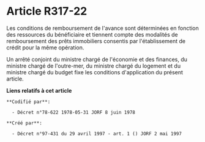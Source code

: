 # Article R317-22

Les conditions de remboursement de l'avance sont déterminées en fonction des ressources du bénéficiaire et tiennent compte
des modalités de remboursement des prêts immobiliers consentis par l'établissement de crédit pour la même opération.

Un arrêté conjoint du ministre chargé de l'économie et des finances, du ministre chargé de l'outre-mer, du ministre chargé du
logement et du ministre chargé du budget fixe les conditions d'application du présent article.

**Liens relatifs à cet article**

	**Codifié par**:

	  - Décret n°78-622 1978-05-31 JORF 8 juin 1978

	**Créé par**:

	  - Décret n°97-431 du 29 avril 1997 - art. 1 () JORF 2 mai 1997
